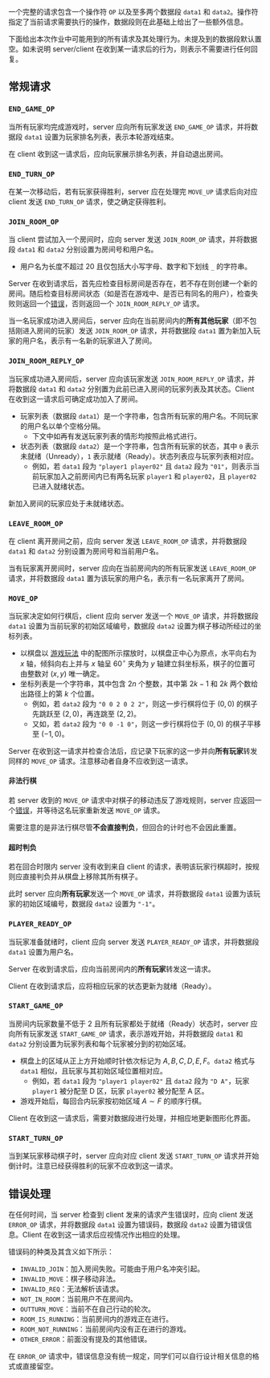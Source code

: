 一个完整的请求包含一个操作符 `OP` 以及至多两个数据段 `data1` 和 `data2`。操作符指定了当前请求需要执行的操作，数据段则在此基础上给出了一些额外信息。

下面给出本次作业中可能用到的所有请求及其处理行为。未提及到的数据段默认置空。如未说明 server/client 在收到某一请求后的行为，则表示不需要进行任何回复。

## 常规请求

### `END_GAME_OP`

当所有玩家均完成游戏时，server 应向所有玩家发送 `END_GAME_OP` 请求，并将数据段 `data1` 设置为玩家排名列表，表示本轮游戏结束。

在 client 收到这一请求后，应向玩家展示排名列表，并自动退出房间。

### `END_TURN_OP`

在某一次移动后，若有玩家获得胜利，server 应在处理完 `MOVE_UP` 请求后向对应 client 发送 `END_TURN_OP` 请求，使之确定获得胜利。

### `JOIN_ROOM_OP`

当 client 尝试加入一个房间时，应向 server 发送 `JOIN_ROOM_OP` 请求，并将数据段 `data1` 和 `data2` 分别设置为房间号和用户名。

+ 用户名为长度不超过 $20$ 且仅包括大小写字母、数字和下划线 `_` 的字符串。

Server 在收到请求后，首先应检查目标房间是否存在，若不存在则创建一个新的房间。随后检查目标房间状态（如是否在游戏中、是否已有同名的用户），检查失败则返回一个[错误](#_2)，否则返回一个 `JOIN_ROOM_REPLY_OP` 请求。

当一名玩家成功进入房间后，server 应向在当前房间内的**所有其他玩家**（即不包括刚进入房间的玩家）发送 `JOIN_ROOM_OP` 请求，并将数据段 `data1` 置为新加入玩家的用户名，表示有一名新的玩家进入了房间。

### `JOIN_ROOM_REPLY_OP`

当玩家成功进入房间后，server 应向该玩家发送 `JOIN_ROOM_REPLY_OP` 请求，并将数据段 `data1` 和 `data2` 分别置为此前已进入房间的玩家列表及其状态。Client 在收到这一请求后可确定成功加入了房间。

+ 玩家列表（数据段 `data1`）是一个字符串，包含所有玩家的用户名。不同玩家的用户名以单个空格分隔。
	+ 下文中如再有发送玩家列表的情形均按照此格式进行。
+ 状态列表（数据段 `data2`）是一个字符串，包含所有玩家的状态，其中 `0` 表示未就绪（Unready），`1` 表示就绪（Ready）。状态列表应与玩家列表相对应。
	+ 例如，若 `data1` 段为 `"player1 player02"` 且 `data2` 段为 `"01"`，则表示当前玩家加入之前房间内已有两名玩家 `player1` 和 `player02`，且 `player02` 已进入就绪状态。

新加入房间的玩家应处于未就绪状态。

### `LEAVE_ROOM_OP`

在 client 离开房间之前，应向 server 发送 `LEAVE_ROOM_OP` 请求，并将数据段 `data1` 和 `data2` 分别设置为房间号和当前用户名。

当有玩家离开房间时，server 应向在当前房间内的所有玩家发送 `LEAVE_ROOM_OP` 请求，并将数据段 `data1` 置为该玩家的用户名，表示有一名玩家离开了房间。

### `MOVE_OP`

当玩家决定如何行棋后，client 应向 server 发送一个 `MOVE_OP` 请求，并将数据段 `data1` 设置为当前玩家的初始区域编号，数据段 `data2` 设置为棋子移动所经过的坐标列表。

+ 以棋盘以 [游戏玩法](./inst-introduction.md) 中的配图所示摆放时，以棋盘正中心为原点，水平向右为 $x$ 轴，倾斜向右上并与 $x$ 轴呈 $60 ^\circ$ 夹角为 $y$ 轴建立斜坐标系，棋子的位置可由整数对 $(x, y)$ 唯一确定。
+ 坐标列表是一个字符串，其中包含 $2n$ 个整数，其中第 $2k - 1$ 和 $2k$ 两个数给出路径上的第 $k$ 个位置。
	+ 例如，若 `data2` 段为 `"0 0 2 0 2 2"`，则这一步行棋将位于 $(0, 0)$ 的棋子先跳跃至 $(2, 0)$，再连跳至 $(2, 2)$。
	+ 又如，若 `data2` 段为 `"0 0 -1 0"`，则这一步行棋将位于 $(0, 0)$ 的棋子平移至 $(-1, 0)$。

Server 在收到这一请求并检查合法后，应记录下玩家的这一步并向**所有玩家**转发同样的 `MOVE_OP` 请求。注意移动者自身不应收到这一请求。

#### 非法行棋

若 server 收到的 `MOVE_OP` 请求中对棋子的移动违反了游戏规则，server 应返回一个[错误](#_2)，并等待这名玩家重新发送 `MOVE_OP` 请求。

需要注意的是非法行棋尽管**不会直接判负**，但回合的计时也不会因此重置。

#### 超时判负

若在回合时限内 server 没有收到来自 client 的请求，表明该玩家行棋超时，按规则应直接判负并从棋盘上移除其所有棋子。

此时 server 应向**所有玩家**发送一个 `MOVE_OP` 请求，并将数据段 `data1` 设置为该玩家的初始区域编号，数据段 `data2` 设置为 `"-1"`。

### `PLAYER_READY_OP`

当玩家准备就绪时，client 应向 server 发送 `PLAYER_READY_OP` 请求，并将数据段 `data1` 设置为用户名。

Server 在收到请求后，应向当前房间内的**所有玩家**转发这一请求。

Client 在收到请求后，应将相应玩家的状态更新为就绪（Ready）。

### `START_GAME_OP`

当房间内玩家数量不低于 $2$ 且所有玩家都处于就绪（Ready）状态时，server 应向所有玩家发送 `START_GAME_OP` 请求，表示游戏开始，并将数据段 `data1` 和 `data2` 分别设置为玩家列表和每个玩家被分到的初始区域。

+ 棋盘上的区域从正上方开始顺时针依次标记为 $A, B, C, D, E,  F$。`data2` 格式与 `data1` 相似，且玩家与其初始区域位置相对应。
	+ 例如，若 `data1` 段为 `"player1 player02"` 且 `data2` 段为 `"D A"`，玩家 `player1` 被分配至 D 区，玩家 `player02` 被分配至 A 区。
+ 游戏开始后，每回合内玩家按初始区域 $A \sim F$ 的顺序行棋。

Client 在收到这一请求后，需要对数据段进行处理，并相应地更新图形化界面。

### `START_TURN_OP`

当到某玩家移动棋子时，server 应向对应 client 发送 `START_TURN_OP` 请求并开始倒计时。注意已经获得胜利的玩家不应收到这一请求。

## 错误处理

在任何时间，当 server 检查到 client 发来的请求产生错误时，应向 client 发送 `ERROR_OP` 请求，并将数据段 `data1` 设置为错误码，数据段 `data2` 设置为错误信息。Client 在收到这一请求后应视情况作出相应的处理。

错误码的种类及其含义如下所示：

+ `INVALID_JOIN`：加入房间失败。可能由于用户名冲突引起。
+ `INVALID_MOVE`：棋子移动非法。
+ `INVALID_REQ`：无法解析该请求。
+ `NOT_IN_ROOM`：当前用户不在房间内。
+ `OUTTURN_MOVE`：当前不在自己行动的轮次。
+ `ROOM_IS_RUNNING`：当前房间内的游戏正在进行。
+ `ROOM_NOT_RUNNING`：当前房间内没有正在进行的游戏。
+ `OTHER_ERROR`：前面没有提及的其他错误。

在 `ERROR_OP` 请求中，错误信息没有统一规定，同学们可以自行设计相关信息的格式或直接留空。

